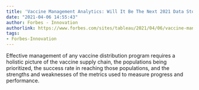```yaml
---
title: 'Vaccine Management Analytics: Will It Be The Next 2021 Data Story?'
date: "2021-04-06 14:55:43"
author: Forbes - Innovation
authorlink: https://www.forbes.com/sites/tableau/2021/04/06/vaccine-management-analytics-will-it-be-the-next-2021-data-story/
tags:
- Forbes-Innovation
---
```

Effective management of any vaccine distribution program requires a holistic picture of the vaccine supply chain, the populations being prioritized, the success rate in reaching those populations, and the strengths and weaknesses of the metrics used to measure progress and performance.